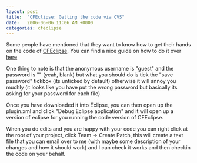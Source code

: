 ```yaml
---
layout: post
title:  "CFEclipse: Getting the code via CVS"
date:   2006-06-06 11:06 AM +0000
categories: cfeclipse
---
```

Some people have mentioned that they want to know how to get their hands on the code of <a href="http://www.cfeclipse.org">CFEclipse</a>. You can find a nice guide on how to do it over <a href="http://cfeclipse.org/go/documentation/developer-docs/checking-out">here</a>

One thing to note is that the anonymous username is "guest" and the password is "" (yeah, blank) but what you should do is tick the "save password" tickbox (its unticked by default) otherwise it will annoy you muchly (it looks like you have put the wrong password but basically its asking for your password for each file)

Once you have downloaded it into Eclipse, you can then open up the plugin.xml and click "Debug Eclipse application" and it will open up a version of eclipse for you running the code version of CFEclipse.

When you do edits and you are happy with your code you can right click at the root of your project, click Team -> Create Patch, this will create a text file that you can email over to me (with maybe some description of your changes and how it should work) and I can check it works and then checkin the code on your behalf.